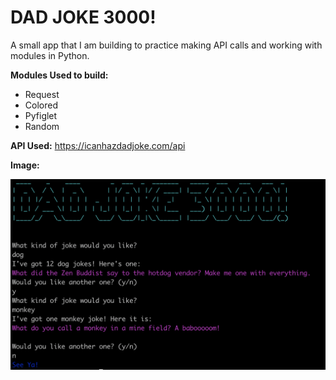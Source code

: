 # DAD JOKE 3000!

A small app that I am building to practice making API calls and working with modules in Python.

**Modules Used to build:**

- Request
- Colored
- Pyfiglet
- Random

**API Used:** https://icanhazdadjoke.com/api

**Image:**

![IMG3](/img3.png)
